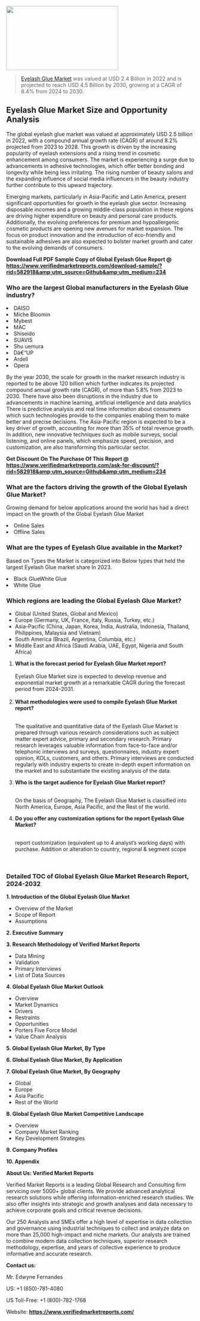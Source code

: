<img src="https://ffe5etoiles.com/wp-content/uploads/2024/12/MST1-300x171.png" alt="" width="300" height="171" class="alignnone size-medium wp-image-20088" /><blockquote><p><p><a href="https://www.verifiedmarketreports.com/download-sample/?rid=582918&utm_source=Github&utm_medium=234" target="_blank">Eyelash Glue Market</a> was valued at USD 2.4 Billion in 2022 and is projected to reach USD 4.5 Billion by 2030, growing at a CAGR of 8.4% from 2024 to 2030.</p></blockquote><p><h2>Eyelash Glue Market Size and Opportunity Analysis</h2><p>The global eyelash glue market was valued at approximately USD 2.5 billion in 2022, with a compound annual growth rate (CAGR) of around 8.2% projected from 2023 to 2028. This growth is driven by the increasing popularity of eyelash extensions and a rising trend in cosmetic enhancement among consumers. The market is experiencing a surge due to advancements in adhesive technologies, which offer better bonding and longevity while being less irritating. The rising number of beauty salons and the expanding influence of social media influencers in the beauty industry further contribute to this upward trajectory.</p><p>Emerging markets, particularly in Asia-Pacific and Latin America, present significant opportunities for growth in the eyelash glue sector. Increasing disposable incomes and a growing middle-class population in these regions are driving higher expenditure on beauty and personal care products. Additionally, the evolving preferences for premium and hypoallergenic cosmetic products are opening new avenues for market expansion. The focus on product innovation and the introduction of eco-friendly and sustainable adhesives are also expected to bolster market growth and cater to the evolving demands of consumers.</p></p><p class=""><strong>Download Full PDF Sample Copy of Global Eyelash Glue Report @ <a href="https://www.verifiedmarketreports.com/download-sample/?rid=582918&amp;utm_source=Github&amp;utm_medium=234" target="_blank">https://www.verifiedmarketreports.com/download-sample/?rid=582918&amp;utm_source=Github&amp;utm_medium=234</a></strong></p><h3 id="" class="">Who are the largest Global manufacturers in the Eyelash Glue industry?</h3><p><li>DAISO</li><li> Miche Bloomin</li><li> Mybest</li><li> MAC</li><li> Shiseido</li><li> SUAVIS</li><li> Shu uemura</li><li> Dâ€“UP</li><li> Ardell</li><li> Opera</li></p><div class=""><div class="" dir="" data-message-author-role="" data-message-id="" data-message-model-slug=""><div class=""><div class=""><div class=""><div class="" dir="" data-message-author-role="" data-message-id="" data-message-model-slug=""><div class=""><div class=""><p>By the year 2030, the scale for growth in the market research industry is reported to be above 120 billion which further indicates its projected compound annual growth rate (CAGR), of more than 5.8% from 2023 to 2030. There have also been disruptions in the industry due to advancements in machine learning, artificial intelligence and data analytics There is predictive analysis and real time information about consumers which such technologies provide to the companies enabling them to make better and precise decisions. The Asia-Pacific region is expected to be a key driver of growth, accounting for more than 35% of total revenue growth. In addition, new innovative techniques such as mobile surveys, social listening, and online panels, which emphasize speed, precision, and customization, are also transforming this particular sector.</p><p><strong>Get Discount On The Purchase Of This Report @&nbsp; <a href="https://www.verifiedmarketreports.com/ask-for-discount/?rid=582918&amp;utm_source=Github&amp;utm_medium=234" target="_blank">https://www.verifiedmarketreports.com/ask-for-discount/?rid=582918&amp;utm_source=Github&amp;utm_medium=234</a></strong></p></div></div></div></div></div></div></div></div><h3 id="" class="">What are the factors driving the growth of the Global Eyelash Glue Market?</h3><p id="" class="">Growing demand for below applications around the world has had a direct impact on the growth of the Global Eyelash Glue Market</p><p id="" class=""><li>Online Sales</li><li> Offline Sales</li></p><h3 id="" class="">What are the types of Eyelash Glue available in the Market?</h3><p id="" class="">Based on Types the Market is categorized into Below types that held the largest Eyelash Glue market share In 2023.</p><p id="" class=""><li>Black GlueWhite Glue</li><li> White Glue</li></p><h3 id="" class="">Which regions are leading the Global Eyelash Glue Market?</h3><ul><li>Global (United States, Global and Mexico)</li><li>Europe (Germany, UK, France, Italy, Russia, Turkey, etc.)</li><li>Asia-Pacific (China, Japan, Korea, India, Australia, Indonesia, Thailand, Philippines, Malaysia and Vietnam)</li><li>South America (Brazil, Argentina, Columbia, etc.)</li><li>Middle East and Africa (Saudi Arabia, UAE, Egypt, Nigeria and South Africa)</li></ul><p><ol><li><strong>What is the forecast period for Eyelash Glue Market report?<br /></strong><br /><span data-sheets-root="1" data-sheets-value="{&quot;1&quot;:2,&quot;2&quot;:&quot;XXXX size is expected to develop revenue and exponential market growth at a remarkable CAGR during the forecast period from 2024&ndash;2030.&quot;}" data-sheets-userformat="{&quot;2&quot;:12674,&quot;4&quot;:{&quot;1&quot;:2,&quot;2&quot;:16776960},&quot;10&quot;:2,&quot;11&quot;:0,&quot;15&quot;:&quot;Arial&quot;,&quot;16&quot;:12}">Eyelash Glue Market size is expected to develop revenue and exponential market growth at a remarkable CAGR during the forecast period from 2024&ndash;2031.</span><br /><br /></li><li><strong>What methodologies were used to compile Eyelash Glue Market report?<br /><br /></strong><p>The qualitative and quantitative data of the&nbsp;Eyelash Glue Market is prepared through various research considerations such as subject matter expert advice, primary and secondary research. Primary research leverages valuable information from face-to-face and/or telephonic interviews and surveys, questionnaires, industry expert opinion, KOLs, customers, and others. Primary interviews are conducted regularly with industry experts to create in-depth expert information on the market and to substantiate the existing analysis of the data.&nbsp;</p></li><li><strong>Who is the target audience for Eyelash Glue Market report?<br /><br /></strong><p>On the basis of Geography, The&nbsp;Eyelash Glue Market is classified into North America, Europe, Asia Pacific, and the Rest of the world.</p></li><li><strong>Do you offer any customization options for the report Eyelash Glue Market?<br /><br /></strong><p>report customization (equivalent up to 4 analyst&rsquo;s working days) with purchase. Addition or alteration to country, regional &amp; segment scope</p><p>&nbsp;</p></li></ol></p><h3 id="" class="">Detailed TOC of Global Eyelash Glue Market Research Report, 2024-2032</h3><p id="" class=""><strong>1. Introduction of the Global Eyelash Glue Market</strong></p><ul><li>Overview of the Market</li><li>Scope of Report</li><li>Assumptions</li></ul><p id="" class=""><strong>2. Executive Summary</strong></p><p id="" class=""><strong>3. Research Methodology of&nbsp;Verified Market Reports</strong></p><ul><li>Data Mining</li><li>Validation</li><li>Primary Interviews</li><li>List of Data Sources</li></ul><p id="" class=""><strong>4. Global Eyelash Glue Market Outlook</strong></p><ul><li>Overview</li><li>Market Dynamics</li><li>Drivers</li><li>Restraints</li><li>Opportunities</li><li>Porters Five Force Model</li><li>Value Chain Analysis</li></ul><p id="" class=""><strong>5. Global Eyelash Glue Market, By&nbsp;Type</strong></p><p id="" class=""><strong>6. Global Eyelash Glue Market, By Application</strong></p><p id="" class=""><strong>7. Global Eyelash Glue Market, By Geography</strong></p><ul><li>Global</li><li>Europe</li><li>Asia Pacific</li><li>Rest of the World</li></ul><p id="" class=""><strong>8. Global Eyelash Glue Market Competitive Landscape</strong></p><ul><li>Overview</li><li>Company Market Ranking</li><li>Key Development Strategies</li></ul><p id="" class=""><strong>9. Company Profiles</strong></p><p id="" class=""><strong>10. Appendix</strong></p><p id="" class=""><strong>About Us: Verified Market Reports</strong></p><p id="" class="">Verified Market Reports is a leading Global Research and Consulting firm servicing over 5000+ global clients. We provide advanced analytical research solutions while offering information-enriched research studies. We also offer insights into strategic and growth analyses and data necessary to achieve corporate goals and critical revenue decisions.</p><p id="" class="">Our 250 Analysts and SMEs offer a high level of expertise in data collection and governance using industrial techniques to collect and analyze data on more than 25,000 high-impact and niche markets. Our analysts are trained to combine modern data collection techniques, superior research methodology, expertise, and years of collective experience to produce informative and accurate research.</p><p id="" class=""><strong>Contact us:</strong></p><p id="" class="">Mr. Edwyne Fernandes</p><p id="" class="">US: +1 (650)-781-4080</p><p id="" class="">US Toll-Free: +1 (800)-782-1768</p><p id="" class="">Website: <a target="" data-test-app-aware-link=""><strong>https://www.verifiedmarketreports.com/</strong></a></p>
